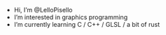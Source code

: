- Hi, I’m @LelloPisello
- I’m interested in graphics programming
- I’m currently learning C / C++ / GLSL / a bit of rust
